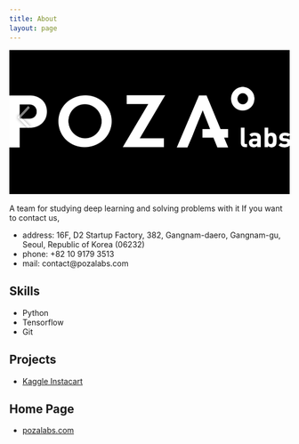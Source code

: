 ```yaml
---
title: About
layout: page
---
```

![Profile Image](/assets/images/profile.png)

<p>A team for studying deep learning and solving problems with it
If you want to contact us,
<p>

<ul>	
	<li>address: 16F, D2 Startup Factory, 382, Gangnam-daero, Gangnam-gu, Seoul, Republic of Korea (06232)</li>
	<li>phone: +82 10 9179 3513</li>
	<li>mail: contact@pozalabs.com</li>
</ul>

<h2>Skills</h2>

<ul class="skill-list">
	<li>Python</li>
	<li>Tensorflow</li>
	<li>Git</li>
</ul>

<h2>Projects</h2>

<ul>
	<li><a href="https://github.com/">Kaggle Instacart</a></li>
	
</ul>

<h2>Home Page</h2>
<ul>
	<li><a href="http://pozalabs.com/contact/">pozalabs.com</a></li>
</ul>
